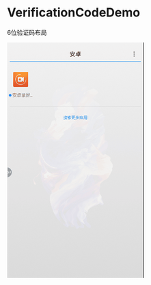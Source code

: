 # VerificationCodeDemo
6位验证码布局


![image](https://github.com/menglingkun1011/VerificationCodeDemo/blob/master/gif/20180411_162752.gif) 
